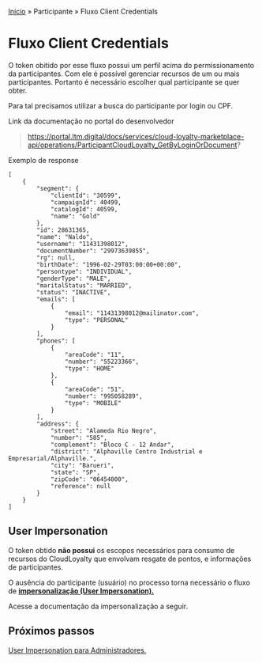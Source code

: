 [Início](/readme.md) &raquo; Participante &raquo; Fluxo Client Credentials

# Fluxo Client Credentials

O token obitido por esse fluxo possui um perfil acima do permissionamento da participantes.
Com ele é possível gerenciar recursos de um ou mais participantes.
Portanto é necessário escolher qual participante se quer obter.

Para tal precisamos utilizar a busca do participante por login ou CPF.

Link da documentação no portal do desenvolvedor

> https://portal.ltm.digital/docs/services/cloud-loyalty-marketplace-api/operations/ParticipantCloudLoyalty_GetByLoginOrDocument?

Exemplo de response

    [
        {
            "segment": {
                "clientId": "30599",
                "campaignId": 40499,
                "catalogId": 40599,
                "name": "Gold"
            },
            "id": 28631365,
            "name": "Naldo",
            "username": "11431398012",
            "documentNumber": "29973639855",
            "rg": null,
            "birthDate": "1996-02-29T03:00:00+00:00",
            "persontype": "INDIVIDUAL",
            "genderType": "MALE",
            "maritalStatus": "MARRIED",
            "status": "INACTIVE",
            "emails": [
                {
                    "email": "11431398012@mailinator.com",
                    "type": "PERSONAL"
                }
            ],
            "phones": [
                {
                    "areaCode": "11",
                    "number": "55223366",
                    "type": "HOME"
                },
                {
                    "areaCode": "51",
                    "number": "995058289",
                    "type": "MOBILE"
                }
            ],
            "address": {
                "street": "Alameda Rio Negro",
                "number": "585",
                "complement": "Bloco C - 12 Andar",
                "district": "Alphaville Centro Industrial e Empresarial/Alphaville.",
                "city": "Barueri",
                "state": "SP",
                "zipCode": "06454000",
                "reference": null
            }
        }
    ]

## User Impersonation

O token obtido **não possui** os escopos necessários para consumo de recursos do CloudLoyalty que envolvam resgate de pontos, e informações de participantes.

O ausência do participante (usuário) no processo torna necessário o fluxo de [**impersonalização (User Impersonation).**](/participant/user_impersonation.md)

Acesse a documentação da impersonalização a seguir.

## Próximos passos

[User Impersonation para Administradores.](/participant/user_impersonation.md)
